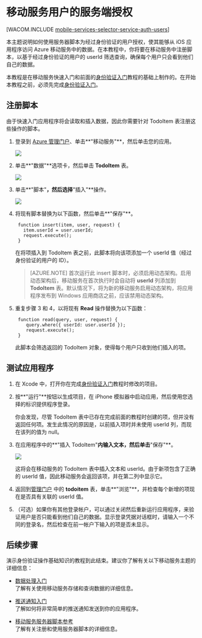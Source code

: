 <properties pageTitle="服务端授权 (iOS) | 移动开发人员中心" metaKeywords="" description="了解如何在 Azure 移动服务的 JavaScript 后端中为用户授权。" metaCanonical="" services="" documentationCenter="Mobile" title="Service-side authorization of Mobile Services users" authors="glenga" solutions="" manager="" editor="" />
<tags ms.service=""
    ms.date=""
    wacn.date="04/11/2015"
    />

# 移动服务用户的服务端授权

[WACOM.INCLUDE [mobile-services-selector-service-auth-users](../includes/mobile-services-selector-service-auth-users.md)]


本主题说明如何使用服务器脚本为经过身份验证的用户授权，使其能够从 iOS 应用程序访问 Azure 移动服务中的数据。在本教程中，你将要在移动服务中注册脚本，以基于经过身份验证的用户的 userId 筛选查询，确保每个用户只会看到他们自己的数据。

本教程是在移动服务快速入门和前面的[身份验证入门]教程的基础上制作的。在开始本教程之前，必须先完成[身份验证入门]。  

## <a name="register-scripts"></a>注册脚本
由于快速入门应用程序将会读取和插入数据，因此你需要针对 TodoItem 表注册这些操作的脚本。

1. 登录到 [Azure 管理门户]、单击**"移动服务"**，然后单击您的应用。

   	![][0]

2. 单击**"数据"**选项卡，然后单击 **TodoItem** 表。

   	![][1]

3. 单击**"脚本"**，然后选择**"插入"**操作。

   	![][2]

4. 将现有脚本替换为以下函数，然后单击**"保存"**。

        function insert(item, user, request) {
          item.userId = user.userId;
          request.execute();
        }

    在将项插入到 TodoItem 表之前，此脚本将向该项添加一个 userId 值（经过身份验证的用户的 ID）。

    > [AZURE.NOTE] 首次运行此 insert 脚本时，必须启用动态架构。启用动态架构后，移动服务在首次执行时会自动将 **userId** 列添加到 **TodoItem** 表。默认情况下，将为新的移动服务启用动态架构，将应用程序发布到 Windows 应用商店之前，应该禁用动态架构。


5. 重复步骤 3 和 4，以将现有 **Read** 操作替换为以下函数：

        function read(query, user, request) {
           query.where({ userId: user.userId });
           request.execute();
        }

   	此脚本会筛选返回的 TodoItem 对象，使得每个用户只收到他们插入的项。

## 测试应用程序

1. 在 Xcode 中，打开你在完成[身份验证入门]教程时修改的项目。

2. 按**"运行"**按钮以生成项目，在 iPhone 模拟器中启动应用，然后使用您选择的标识提供程序登录。

   	你会发现，尽管 TodoItem 表中已存在完成前面的教程时创建的项，但并没有返回任何项。发生此情况的原因是，以前插入项时并未使用 userId 列，而现在该列的值为 null。

3. 在应用程序中的**"插入 TodoItem"**内输入文本，然后单击**"保存"**。

   	![][3]

   	这将会在移动服务的 TodoItem 表中插入文本和 userId。由于新项包含了正确的 userId 值，因此移动服务会返回该项，并在第二列中显示它。

5. 返回到[管理门户][Azure 管理门户] 中的 **todoitem** 表，单击**"浏览"**，并检查每个新增的项现在是否具有关联的 userId 值。

6. （可选）如果你有其他登录帐户，可以通过关闭然后重新运行应用程序，来验证用户是否只能看到他们自己的数据。显示登录凭据对话框时，请输入一个不同的登录名，然后检查在前一帐户下输入的项是否未显示。

## 后续步骤

演示身份验证操作基础知识的教程到此结束。建议你了解有关以下移动服务主题的详细信息：

* [数据处理入门]
  <br/>了解有关使用移动服务存储和查询数据的详细信息。

* [推送通知入门]
  <br/>了解如何将非常简单的推送通知发送到你的应用程序。

* [移动服务服务器脚本参考]
  <br/>了解有关注册和使用服务器脚本的详细信息。

<!-- Anchors. -->
[注册服务器脚本]: #register-scripts
[后续步骤]:#next-steps

<!-- Images. -->
[0]: ./media/mobile-services-ios-authorize-users-in-scripts/mobile-services-selection.png
[1]: ./media/mobile-services-ios-authorize-users-in-scripts/mobile-portal-data-tables.png
[2]: ./media/mobile-services-ios-authorize-users-in-scripts/mobile-insert-script-users.png
[3]: ./media/mobile-services-ios-authorize-users-in-scripts/mobile-quickstart-startup-ios.png

<!-- URLs. -->

[Windows 推送通知和 Live Connect]: http://go.microsoft.com/fwlink/p/?LinkID=257677
[移动服务服务器脚本参考]:/zh-cn/documentation/articles/mobile-services-how-to-use-server-scripts
["我的应用程序"仪表板]: http://go.microsoft.com/fwlink/p/?LinkId=262039
[移动服务入门]: /zh-cn/documentation/articles/mobile-services-javascript-backend-windows-store-dotnet-get-started/#create-new-service
[数据处理入门]: /zh-cn/documentation/articles/mobile-services-javascript-backend-windows-store-dotnet-get-started-with-data-ios
[身份验证入门]: /zh-cn/documentation/articles/mobile-services-javascript-backend-windows-store-dotnet-get-started-with-users-ios
[推送通知入门]: /zh-cn/documentation/articles/mobile-services-javascript-backend-windows-store-dotnet-get-started-with-push-ios

[Azure 管理门户]: https://manage.windowsazure.cn/
